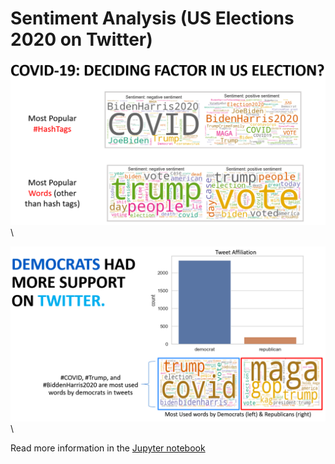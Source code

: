 # Sentiment Analysis (US Elections 2020 on Twitter)

![alt text](https://github.com/VijayMaraviya/Sentiment-Analysis-US-Elections-on-Twitter/blob/main/covid-19-deciding%20factor.png)\

![alt text](https://github.com/VijayMaraviya/Sentiment-Analysis-US-Elections-on-Twitter/blob/main/Democrates%20are%20more%20active%20on%20twitter.png)\

Read more information in the [Jupyter notebook](semtiment_analysis.ipynb)
